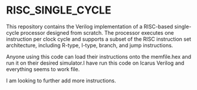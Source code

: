 # RISC_SINGLE_CYCLE
This repository contains the Verilog implementation of a RISC-based single-cycle processor designed from scratch. The processor executes one instruction per clock cycle and supports a subset of the RISC instruction set architecture, including R-type, I-type, branch, and jump instructions.

Anyone using this code can load their instructions onto the memfile.hex and run it on their desired simulator.I have run this code on Icarus Verilog and everything seems to work file.

I am looking to further add more instructions.
